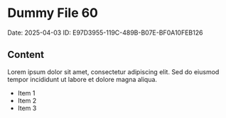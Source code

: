 # Dummy File 60

Date: 2025-04-03
ID: E97D3955-119C-489B-B07E-BF0A10FEB126

## Content

Lorem ipsum dolor sit amet, consectetur adipiscing elit.
Sed do eiusmod tempor incididunt ut labore et dolore magna aliqua.

* Item 1
* Item 2
* Item 3

